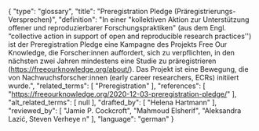 {
    "type": "glossary",
    "title": "Preregistration Pledge (Präregistrierungs-Versprechen)",
    "definition": "In einer \"kollektiven Aktion zur Unterstützung offener und reproduzierbarer Forschungspraktiken\" (aus dem Engl. “collective action in support of open and reproducible research practices'') ist der Preregistration Pledge eine Kampagne des Projekts Free Our Knowledge, die Forscher:innen auffordert, sich zu verpflichten, in den nächsten zwei Jahren mindestens eine Studie zu präregistrieren (https://freeourknowledge.org/about/). Das Projekt ist eine Bewegung, die von Nachwuchsforscher:innen (early career researchers, ECRs) initiiert wurde.",
    "related_terms": [
        "Preregistration"
    ],
    "references": [
        "https://freeourknowledge.org/2020-12-03-preregistration-pledge/"
    ],
    "alt_related_terms": [
        null
    ],
    "drafted_by": [
        "Helena Hartmann"
    ],
    "reviewed_by": [
        "Jamie P. Cockcroft",
        "Mahmoud Elsherif",
        "Aleksandra Lazić, Steven Verheye n"
    ],
    "language": "german"
}